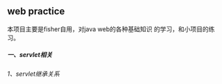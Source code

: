 ## web practice

  本项目主要是fisher自用，对java web的各种基础知识
的学习，和小项目的练习。

##### 一、servlet相关

###### 1、servlet继承关系



